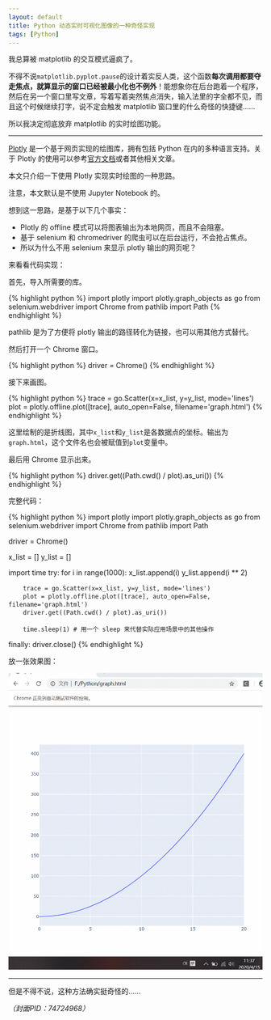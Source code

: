 ```yaml
---
layout: default
title: Python 动态实时可视化图像的一种奇怪实现
tags: [Python]
---
```

我总算被 matplotlib 的交互模式逼疯了。

不得不说`matplotlib.pyplot.pause`的设计着实反人类，这个函数**每次调用都要夺走焦点，就算显示的窗口已经被最小化也不例外**！能想象你在后台跑着一个程序，然后在另一个窗口里写文章，写着写着突然焦点消失，输入法里的字全都不见，而且这个时候继续打字，说不定会触发 matplotlib 窗口里的什么奇怪的快捷键……

所以我决定彻底放弃 matplotlib 的实时绘图功能。

---
[Plotly](https://plotly.com/) 是一个基于网页实现的绘图库，拥有包括 Python 在内的多种语言支持。关于 Plotly 的使用可以参考[官方文档](https://plotly.com/python/)或者其他相关文章。

本文只介绍一下使用 Plotly 实现实时绘图的一种思路。

注意，本文默认是不使用 Jupyter Notebook 的。

想到这一思路，是基于以下几个事实：

- Plotly 的 offline 模式可以将图表输出为本地网页，而且不会阻塞。
- 基于 selenium 和 chromedriver 的爬虫可以在后台运行，不会抢占焦点。
- 所以为什么不用 selenium 来显示 plotly 输出的网页呢？

来看看代码实现：

首先，导入所需要的库。

{% highlight python %}
import plotly
import plotly.graph_objects as go
from selenium.webdriver import Chrome
from pathlib import Path
{% endhighlight %}

pathlib 是为了方便将 plotly 输出的路径转化为链接，也可以用其他方式替代。

然后打开一个 Chrome 窗口。

{% highlight python %}
driver = Chrome()
{% endhighlight %}

接下来画图。

{% highlight python %}
trace = go.Scatter(x=x_list, y=y_list, mode='lines')
plot = plotly.offline.plot([trace], auto_open=False, filename='graph.html')
{% endhighlight %}

这里绘制的是折线图，其中`x_list`和`y_list`是各数据点的坐标。输出为`graph.html`，这个文件名也会被赋值到`plot`变量中。

最后用 Chrome 显示出来。

{% highlight python %}
driver.get((Path.cwd() / plot).as_uri()) 
{% endhighlight %}

完整代码：

{% highlight python %}
import plotly
import plotly.graph_objects as go
from selenium.webdriver import Chrome
from pathlib import Path

driver = Chrome()

x_list = []
y_list = []

import time
try:
    for i in range(1000):
        x_list.append(i)
        y_list.append(i ** 2)

        trace = go.Scatter(x=x_list, y=y_list, mode='lines')
        plot = plotly.offline.plot([trace], auto_open=False, filename='graph.html')
        driver.get((Path.cwd() / plot).as_uri()) 

        time.sleep(1) # 用一个 sleep 来代替实际应用场景中的其他操作
finally:
    driver.close()
{% endhighlight %}

放一张效果图：

![l:Plotly示范](/res/Plotly示范.gif)

---
但是不得不说，这种方法确实挺奇怪的……

*（封面PID：74724968）*

